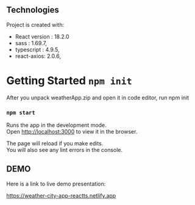 ## Technologies
Project is created with:
* React version : 18.2.0
* sass : 1.69.7,
* typescript : 4.9.5,
* react-axios: 2.0.6,

# Getting Started `npm init`

After you unpack weatherApp.zip and open it in code editor, run npm init 

### `npm start`

Runs the app in the development mode.\
Open [http://localhost:3000](http://localhost:3000) to view it in the browser.

The page will reload if you make edits.\
You will also see any lint errors in the console.

## DEMO

Here is a link to live demo presentation: 

https://weather-city-app-reactts.netlify.app
